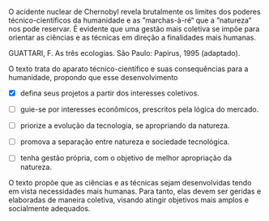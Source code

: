 

O acidente nuclear de Chernobyl revela brutalmente os limites dos poderes técnico-científicos da humanidade e as ”marchas-à-ré“ que a ”natureza“ nos pode reservar. É evidente que uma gestão mais coletiva se impõe para orientar as ciências e as técnicas em direção a finalidades mais humanas.

GUATTARI, F. As três ecologias. São Paulo: Papirus, 1995 (adaptado).

O texto trata do aparato técnico-científico e suas consequências para a humanidade, propondo que esse desenvolvimento



- [x] defina seus projetos a partir dos interesses coletivos.
- [ ] guie-se por interesses econômicos, prescritos pela lógica do mercado.
- [ ] priorize a evolução da tecnologia, se apropriando da natureza.
- [ ] promova a separação entre natureza e sociedade tecnológica.
- [ ] tenha gestão própria, com o objetivo de melhor apropriação da natureza.


O texto propõe que as ciências e as técnicas sejam desenvolvidas tendo em vista necessidades mais humanas. Para tanto, elas devem ser geridas e elaboradas de maneira coletiva, visando atingir objetivos mais amplos e socialmente adequados.

        